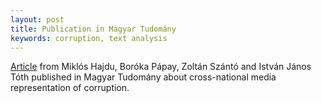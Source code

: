 ```yaml
---
layout: post
title: Publication in Magyar Tudomány
keywords: corruption, text analysis
---
```


[Article](https://mersz.hu/hivatkozas/matud_f5274#matud_f5274) from Miklós Hajdu, Boróka Pápay, Zoltán Szántó and István János Tóth published in Magyar Tudomány about cross-national media representation of corruption.